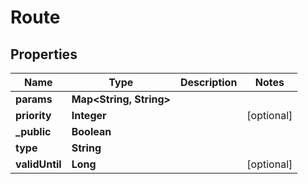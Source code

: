 
# Route

## Properties
Name | Type | Description | Notes
------------ | ------------- | ------------- | -------------
**params** | **Map&lt;String, String&gt;** |  | 
**priority** | **Integer** |  |  [optional]
**_public** | **Boolean** |  | 
**type** | **String** |  | 
**validUntil** | **Long** |  |  [optional]



